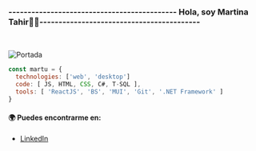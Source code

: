 ### -------------------------------------------- Hola, soy Martina Tahir👋😄------------------------------------------
<br>

![Portada](https://i.postimg.cc/023sjtGC/Portada-github.png)

```js
const martu = {
  technologies: ['web', 'desktop']
  code: [ JS, HTML, CSS, C#, T-SQL ],
  tools: [ 'ReactJS', 'BS', 'MUI', 'Git', '.NET Framework' ]
}
```
#### 🌍 **Puedes encontrarme en:**
- [LinkedIn](https://www.linkedin.com/in/martina-tahir-91169a266/?trk=opento_sprofile_goalscard)
<!--
**MartuTahir/MartuTahir** is a ✨ _special_ ✨ repository because its `README.md` (this file) appears on your GitHub profile.

Here are some ideas to get you started:

- 🔭 I’m currently working on ...
- 🌱 I’m currently learning ...
- 👯 I’m looking to collaborate on ...
- 🤔 I’m looking for help with ...
- 💬 Ask me about ...
- 📫 How to reach me: ...
- 😄 Pronouns: ...
- ⚡ Fun fact: ...
-->
